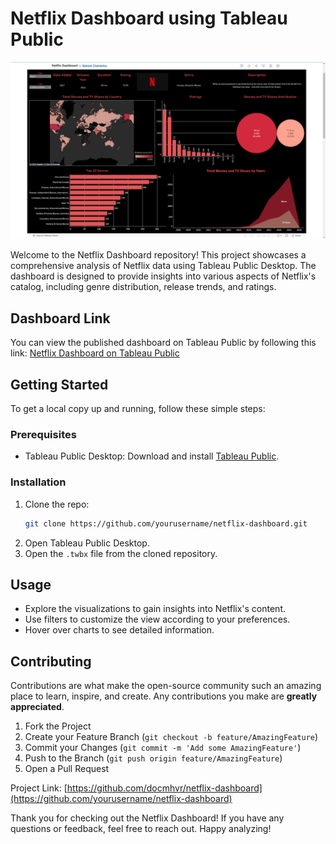# Netflix Dashboard using Tableau Public

![Netflix Dashboard Screenshot](dashboard_screenshot.png)

Welcome to the Netflix Dashboard repository! This project showcases a comprehensive analysis of Netflix data using Tableau Public Desktop. The dashboard is designed to provide insights into various aspects of Netflix's catalog, including genre distribution, release trends, and ratings.

## Dashboard Link

You can view the published dashboard on Tableau Public by following this link: [Netflix Dashboard on Tableau Public](https://public.tableau.com/views/NetflixDashboard_17161830015120/Netflix?:language=en-US&:sid=&:display_count=n&:origin=viz_share_link)

## Getting Started

To get a local copy up and running, follow these simple steps:

### Prerequisites

- Tableau Public Desktop: Download and install [Tableau Public](https://public.tableau.com/en-us/s/download).

### Installation

1. Clone the repo:
   ```sh
   git clone https://github.com/yourusername/netflix-dashboard.git
   ```
2. Open Tableau Public Desktop.
3. Open the `.twbx` file from the cloned repository.

## Usage

- Explore the visualizations to gain insights into Netflix's content.
- Use filters to customize the view according to your preferences.
- Hover over charts to see detailed information.

## Contributing

Contributions are what make the open-source community such an amazing place to learn, inspire, and create. Any contributions you make are **greatly appreciated**.

1. Fork the Project
2. Create your Feature Branch (`git checkout -b feature/AmazingFeature`)
3. Commit your Changes (`git commit -m 'Add some AmazingFeature'`)
4. Push to the Branch (`git push origin feature/AmazingFeature`)
5. Open a Pull Request

Project Link: [https://github.com/docmhvr/netflix-dashboard](https://github.com/yourusername/netflix-dashboard)

Thank you for checking out the Netflix Dashboard! If you have any questions or feedback, feel free to reach out. Happy analyzing!
